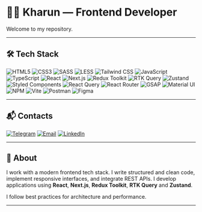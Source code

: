 # 👨‍💻 Kharun — Frontend Developer

Welcome to my repository.

---

## 🛠️ Tech Stack

![HTML5](https://img.shields.io/badge/-HTML5-E34F26?logo=html5&logoColor=fff)
![CSS3](https://img.shields.io/badge/-CSS3-1572B6?logo=css3&logoColor=fff)
![SASS](https://img.shields.io/badge/-SASS-CC6699?logo=sass&logoColor=fff)
![LESS](https://img.shields.io/badge/-LESS-1D365D?logo=less&logoColor=fff)
![Tailwind CSS](https://img.shields.io/badge/-TailwindCSS-38B2AC?logo=tailwind-css&logoColor=fff)
![JavaScript](https://img.shields.io/badge/-JavaScript-F7DF1E?logo=javascript&logoColor=000)
![TypeScript](https://img.shields.io/badge/-TypeScript-3178C6?logo=typescript&logoColor=fff)
![React](https://img.shields.io/badge/-React-20232A?logo=react&logoColor=61DAFB)
![Next.js](https://img.shields.io/badge/-Next.js-000?logo=next.js)
![Redux Toolkit](https://img.shields.io/badge/-Redux%20Toolkit-764ABC?logo=redux&logoColor=fff)
![RTK Query](https://img.shields.io/badge/-RTK%20Query-764ABC?logo=redux&logoColor=fff)
![Zustand](https://img.shields.io/badge/-Zustand-000000?logoColor=fff)
![Styled Components](https://img.shields.io/badge/-Styled%20Components-DB7093?logo=styled-components&logoColor=fff)
![React Query](https://img.shields.io/badge/-React%20Query-FF4154?logo=react-query&logoColor=fff)
![React Router](https://img.shields.io/badge/-React%20Router-CA4245?logo=react-router&logoColor=fff)
![GSAP](https://img.shields.io/badge/-GSAP-88CE02?logo=greensock&logoColor=fff)
![Material UI](https://img.shields.io/badge/-MUI-007FFF?logo=mui&logoColor=fff)
![NPM](https://img.shields.io/badge/-NPM-CB3837?logo=npm&logoColor=fff)
![Vite](https://img.shields.io/badge/-Vite-646CFF?logo=vite&logoColor=fff)
![Postman](https://img.shields.io/badge/-Postman-FF6C37?logo=postman&logoColor=fff)
![Figma](https://img.shields.io/badge/-Figma-F24E1E?logo=figma&logoColor=fff)

---

## 📬 Contacts

[![Telegram](https://img.shields.io/badge/-Telegram-26A5E4?logo=telegram&logoColor=fff)](https://t.me/MrIrty)
[![Email](https://img.shields.io/badge/-Email-D14836?logo=gmail&logoColor=fff)](mailto:harun.mashanlo12@gmail.com)
[![LinkedIn](https://img.shields.io/badge/-LinkedIn-0A66C2?logo=linkedin&logoColor=fff)](https://www.linkedin.com/in/kharun-mashanlo-4532b3347/)

---

## 📌 About

I work with a modern frontend tech stack. I write structured and clean code, implement responsive interfaces, and integrate REST APIs. I develop applications using **React**, **Next.js**, **Redux Toolkit**, **RTK Query** and **Zustand**.

I follow best practices for architecture and performance.

---
